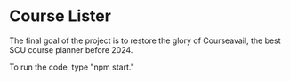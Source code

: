 # Course Lister

The final goal of the project is to restore the glory of Courseavail, the best SCU course planner before 2024.

To run the code, type "npm start."

